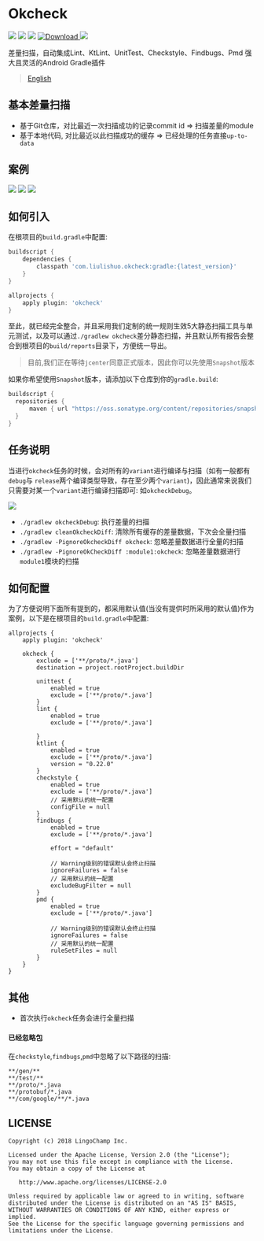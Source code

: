 # Okcheck

![](https://img.shields.io/badge/OkCheck-Increamental-green.svg)
![](https://img.shields.io/badge/OkCheck-Lint%20UnitTest-orange.svg)
![](https://img.shields.io/badge/OkCheck-KtLint%20Checkstyle%20Findbugs%20Pmd-yellow.svg)
[ ![Download](https://api.bintray.com/packages/jacksgong/maven/OkCheck/images/download.svg) ](https://bintray.com/jacksgong/maven/OkCheck/_latestVersion)
[![](https://img.shields.io/badge/SnapShot-0.1.5-white.svg)](https://oss.sonatype.org/content/repositories/snapshots/com/liulishuo/okcheck/)

差量扫描，自动集成Lint、KtLint、UnitTest、Checkstyle、Findbugs、Pmd 强大且灵活的Android Gradle插件

> [English](https://github.com/lingochamp/okcheck)

## 基本差量扫描

- 基于Git仓库，对比最近一次扫描成功的记录commit id => 扫描差量的module
- 基于本地代码, 对比最近以此扫描成功的缓存 => 已经处理的任务直接`up-to-data`

## 案例

![](https://github.com/lingochamp/okcheck/raw/master/art/diff.jpg)
![](https://github.com/lingochamp/okcheck/raw/master/art/up-to-date.jpg)
![](https://github.com/lingochamp/okcheck/raw/master/art/reports.png)

## 如何引入

在根项目的`build.gradle`中配置:

```groovy
buildscript {
    dependencies {
        classpath 'com.liulishuo.okcheck:gradle:{latest_version}'
    }
}

allprojects {
    apply plugin: 'okcheck'
}
```

至此，就已经完全整合，并且采用我们定制的统一规则生效5大静态扫描工具与单元测试，以及可以通过`./gradlew okcheck`差分静态扫描，并且默认所有报告会整合到根项目的`build/reports`目录下，方便统一导出。

> 目前,我们正在等待`jcenter`同意正式版本，因此你可以先使用`Snapshot`版本

如果你希望使用`Snapshot`版本，请添加以下仓库到你的`gradle.build`:

```groovy
buildscript {
  repositories {
      maven { url "https://oss.sonatype.org/content/repositories/snapshots/" }
  }
}
```

## 任务说明

当进行`okcheck`任务的时候，会对所有的`variant`进行编译与扫描（如有一般都有`debug`与 `release`两个编译类型导致，存在至少两个`variant`)，因此通常来说我们只需要对某一个`variant`进行编译扫描即可: 如`okcheckDebug`。

![](https://github.com/lingochamp/okcheck/raw/master/art/tasks.jpg)

- `./gradlew okcheckDebug`: 执行差量的扫描
- `./gradlew cleanOkcheckDiff`: 清除所有缓存的差量数据，下次会全量扫描
- `./gradlew -PignoreOkcheckDiff okcheck`: 忽略差量数据进行全量的扫描
- `./gradlew -PignoreOkCheckDiff :module1:okcheck`: 忽略差量数据进行`module1`模块的扫描

## 如何配置

为了方便说明下面所有提到的，都采用默认值(当没有提供时所采用的默认值)作为案例，以下是在根项目的`build.gradle`中配置:

```
allprojects {
    apply plugin: 'okcheck'

    okcheck {
        exclude = ['**/proto/*.java']
        destination = project.rootProject.buildDir

        unittest {
            enabled = true
            exclude = ['**/proto/*.java']
        }
        lint {
            enabled = true
            exclude = ['**/proto/*.java']

        }
        ktlint {
            enabled = true
            exclude = ['**/proto/*.java']
            version = "0.22.0"
        }
        checkstyle {
            enabled = true
            exclude = ['**/proto/*.java']
            // 采用默认的统一配置
            configFile = null
        }
        findbugs {
            enabled = true
            exclude = ['**/proto/*.java']

            effort = "default"

            // Warning级别的错误默认会终止扫描
            ignoreFailures = false
            // 采用默认的统一配置
            excludeBugFilter = null
        }
        pmd {
            enabled = true
            exclude = ['**/proto/*.java']

            // Warning级别的错误默认会终止扫描
            ignoreFailures = false
            // 采用默认的统一配置
            ruleSetFiles = null
        }
    }
}
```


## 其他

- 首次执行`okcheck`任务会进行全量扫描

#### 已经忽略包

在`checkstyle`,`findbugs`,`pmd`中忽略了以下路径的扫描:

```
**/gen/**
**/test/**
**/proto/*.java
**/protobuf/*.java
**/com/google/**/*.java
```

## LICENSE

```
Copyright (c) 2018 LingoChamp Inc.

Licensed under the Apache License, Version 2.0 (the "License");
you may not use this file except in compliance with the License.
You may obtain a copy of the License at

   http://www.apache.org/licenses/LICENSE-2.0

Unless required by applicable law or agreed to in writing, software
distributed under the License is distributed on an "AS IS" BASIS,
WITHOUT WARRANTIES OR CONDITIONS OF ANY KIND, either express or implied.
See the License for the specific language governing permissions and
limitations under the License.
```
